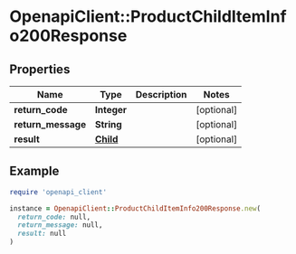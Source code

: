 # OpenapiClient::ProductChildItemInfo200Response

## Properties

| Name | Type | Description | Notes |
| ---- | ---- | ----------- | ----- |
| **return_code** | **Integer** |  | [optional] |
| **return_message** | **String** |  | [optional] |
| **result** | [**Child**](Child.md) |  | [optional] |

## Example

```ruby
require 'openapi_client'

instance = OpenapiClient::ProductChildItemInfo200Response.new(
  return_code: null,
  return_message: null,
  result: null
)
```

